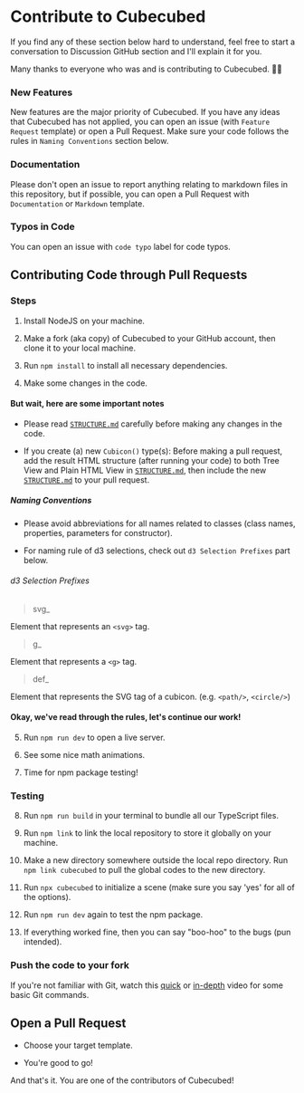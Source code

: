 # Contribute to Cubecubed

If you find any of these section below hard to understand, feel free to start a conversation to Discussion GitHub section and I'll explain it for you.

Many thanks to everyone who was and is contributing to Cubecubed. 🥳🎉

### New Features

New features are the major priority of Cubecubed. If you have any ideas that Cubecubed has not applied, you can open an issue (with `Feature Request` template) or open a Pull Request. Make sure your code follows the rules in `Naming Conventions` section below.

### Documentation

Please don't open an issue to report anything relating to markdown files in this repository, but if possible, you can open a Pull Request with `Documentation` or `Markdown` template.

### Typos in Code

You can open an issue with `code typo` label for code typos.

## Contributing Code through Pull Requests

### Steps

1. Install NodeJS on your machine.

2. Make a fork (aka copy) of Cubecubed to your GitHub account, then clone it to your local machine.

3. Run `npm install` to install all necessary dependencies.

4. Make some changes in the code.

#### But wait, here are some important notes

-   Please read [`STRUCTURE.md`](STRUCTURE.md) carefully before making any changes in the code.

-   If you create (a) new `Cubicon()` type(s): Before making a pull request, add the result HTML structure (after running your code) to both Tree View and Plain HTML View in [`STRUCTURE.md`](STRUCTURE.md), then include the new [`STRUCTURE.md`](STRUCTURE.md) to your pull request.

##### Naming Conventions

-   Please avoid abbreviations for all names related to classes (class names, properties, parameters for constructor).

-   For naming rule of d3 selections, check out `d3 Selection Prefixes` part below.

###### d3 Selection Prefixes

> svg\_

Element that represents an `<svg>` tag.

> g\_

Element that represents a `<g>` tag.

> def\_

Element that represents the SVG tag of a cubicon. (e.g. `<path/>`, `<circle/>`)

#### Okay, we've read through the rules, let's continue our work!

5. Run `npm run dev` to open a live server.

6. See some nice math animations.

7. Time for npm package testing!

### Testing

8. Run `npm run build` in your terminal to bundle all our TypeScript files.

9. Run `npm link` to link the local repository to store it globally on your machine.

10. Make a new directory somewhere outside the local repo directory. Run `npm link cubecubed` to pull the global codes to the new directory.

11. Run `npx cubecubed` to initialize a scene (make sure you say 'yes' for all of the options).

12. Run `npm run dev` again to test the npm package.

13. If everything worked fine, then you can say "boo-hoo" to the bugs (pun intended).

### Push the code to your fork

If you're not familiar with Git, watch this [quick](https://www.youtube.com/watch?v=hwP7WQkmECE) or [in-depth](https://www.youtube.com/watch?v=SWYqp7iY_Tc) video for some basic Git commands.

## Open a Pull Request

-   Choose your target template.

-   You're good to go!

And that's it. You are one of the contributors of Cubecubed!
